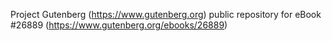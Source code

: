 Project Gutenberg (https://www.gutenberg.org) public repository for eBook #26889 (https://www.gutenberg.org/ebooks/26889)
